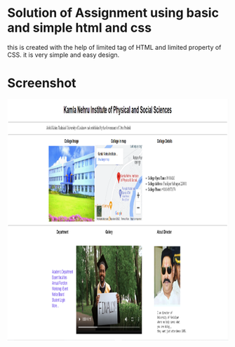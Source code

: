 # Solution of Assignment using basic and simple html and css

this is created with the help of limited tag of HTML and limited property of CSS. it is very simple and easy design. 

# Screenshot
<p align="center">
  <img src="https://github.com/DevmanushRaky/web-technology/blob/master/Images/AssignmentImage.png?raw=true" width="900" height="550">
</p>


